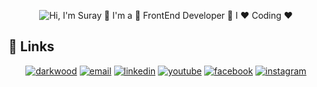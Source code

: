 <p align="center">
  <img src="https://github.com/matyo91/matyo91/raw/main/assets/github.gif" alt="Hi, I'm Suray 👋 I'm a 🚀 FrontEnd Developer 🚀 I ❤️ Coding ❤️">
</p>



## :link: Links

<p align="center">
  <a href="https://darkwood.fr"><img src="https://img.icons8.com/fluent/96/000000/domain.png" alt="darkwood"/></a>
  <a href="mailto:nazarova.suray1@gmail.com"><img src="https://img.icons8.com/color/96/000000/gmail.png" alt="email"/></a>
  <a href="https://www.linkedin.com/in/suray-nazarova-a472a8280/"><img src="https://img.icons8.com/color/96/000000/linkedin.png" alt="linkedin"/></a>
  <a href="https://www.youtube.com/channel/UCNiSmh9WJklt3HIvEQFE2fg"><img src="https://img.icons8.com/color/96/000000/youtube.png" alt="youtube"/></a>
  <a href="https://www.facebook.com/matyo91"><img src="https://img.icons8.com/color/96/000000/facebook.png" alt="facebook"/></a>
  <a href="https://www.instagram.com/matyo91"><img src="https://img.icons8.com/color/96/000000/instagram-new.png" alt="instagram"/></a>
</p>
